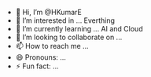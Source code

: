 - 👋 Hi, I’m @HKumarE
- 👀 I’m interested in ... Everthing
- 🌱 I’m currently learning ... AI and Cloud
- 💞️ I’m looking to collaborate on ...
- 📫 How to reach me ... 
- 😄 Pronouns: ...
- ⚡ Fun fact: ...

<!---
HKumarE/HKumarE is a ✨ special ✨ repository because its `README.md` (this file) appears on your GitHub profile.
You can click the Preview link to take a look at your changes.
--->
